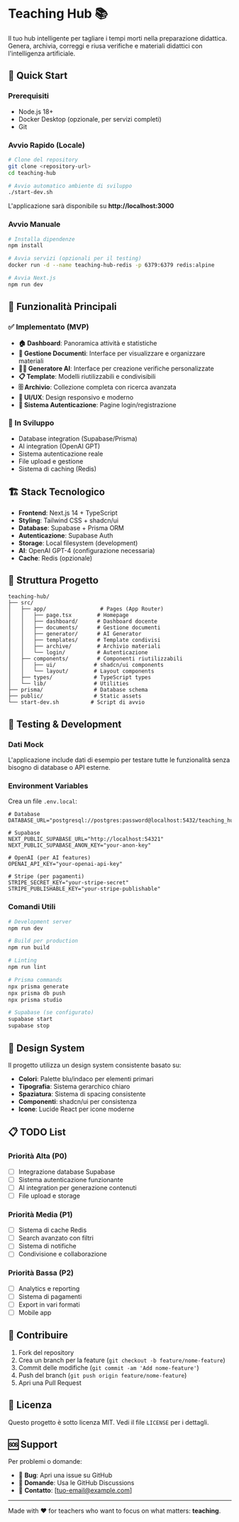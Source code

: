 # Teaching Hub 📚

Il tuo hub intelligente per tagliare i tempi morti nella preparazione didattica. Genera, archivia, correggi e riusa verifiche e materiali didattici con l'intelligenza artificiale.

## 🚀 Quick Start

### Prerequisiti
- Node.js 18+ 
- Docker Desktop (opzionale, per servizi completi)
- Git

### Avvio Rapido (Locale)
```bash
# Clone del repository
git clone <repository-url>
cd teaching-hub

# Avvio automatico ambiente di sviluppo
./start-dev.sh
```

L'applicazione sarà disponibile su **http://localhost:3000**

### Avvio Manuale
```bash
# Installa dipendenze
npm install

# Avvia servizi (opzionali per il testing)
docker run -d --name teaching-hub-redis -p 6379:6379 redis:alpine

# Avvia Next.js
npm run dev
```

## 🎯 Funzionalità Principali

### ✅ Implementato (MVP)
- **🏠 Dashboard**: Panoramica attività e statistiche
- **📄 Gestione Documenti**: Interface per visualizzare e organizzare materiali
- **🧙‍♂️ Generatore AI**: Interface per creazione verifiche personalizzate
- **📋 Template**: Modelli riutilizzabili e condivisibili
- **🗄️ Archivio**: Collezione completa con ricerca avanzata
- **🎨 UI/UX**: Design responsivo e moderno
- **🔐 Sistema Autenticazione**: Pagine login/registrazione

### 🔄 In Sviluppo
- Database integration (Supabase/Prisma)
- AI integration (OpenAI GPT)
- Sistema autenticazione reale
- File upload e gestione
- Sistema di caching (Redis)

## 🏗️ Stack Tecnologico

- **Frontend**: Next.js 14 + TypeScript
- **Styling**: Tailwind CSS + shadcn/ui
- **Database**: Supabase + Prisma ORM  
- **Autenticazione**: Supabase Auth
- **Storage**: Local filesystem (development)
- **AI**: OpenAI GPT-4 (configurazione necessaria)
- **Cache**: Redis (opzionale)

## 📁 Struttura Progetto

```
teaching-hub/
├── src/
│   ├── app/                 # Pages (App Router)
│   │   ├── page.tsx        # Homepage
│   │   ├── dashboard/      # Dashboard docente
│   │   ├── documents/      # Gestione documenti
│   │   ├── generator/      # AI Generator
│   │   ├── templates/      # Template condivisi
│   │   ├── archive/        # Archivio materiali
│   │   └── login/          # Autenticazione
│   ├── components/         # Componenti riutilizzabili
│   │   ├── ui/            # shadcn/ui components
│   │   └── layout/        # Layout components
│   ├── types/             # TypeScript types
│   └── lib/               # Utilities
├── prisma/                # Database schema
├── public/                # Static assets
└── start-dev.sh          # Script di avvio
```

## 🧪 Testing & Development

### Dati Mock
L'applicazione include dati di esempio per testare tutte le funzionalità senza bisogno di database o API esterne.

### Environment Variables
Crea un file `.env.local`:
```env
# Database
DATABASE_URL="postgresql://postgres:password@localhost:5432/teaching_hub"

# Supabase
NEXT_PUBLIC_SUPABASE_URL="http://localhost:54321"
NEXT_PUBLIC_SUPABASE_ANON_KEY="your-anon-key"

# OpenAI (per AI features)
OPENAI_API_KEY="your-openai-api-key"

# Stripe (per pagamenti)
STRIPE_SECRET_KEY="your-stripe-secret"
STRIPE_PUBLISHABLE_KEY="your-stripe-publishable"
```

### Comandi Utili
```bash
# Development server
npm run dev

# Build per production
npm run build

# Linting
npm run lint

# Prisma commands
npx prisma generate
npx prisma db push
npx prisma studio

# Supabase (se configurato)
supabase start
supabase stop
```

## 🎨 Design System

Il progetto utilizza un design system consistente basato su:
- **Colori**: Palette blu/indaco per elementi primari
- **Tipografia**: Sistema gerarchico chiaro
- **Spaziatura**: Sistema di spacing consistente
- **Componenti**: shadcn/ui per consistenza
- **Icone**: Lucide React per icone moderne

## 📋 TODO List

### Priorità Alta (P0)
- [ ] Integrazione database Supabase
- [ ] Sistema autenticazione funzionante
- [ ] AI integration per generazione contenuti
- [ ] File upload e storage

### Priorità Media (P1)  
- [ ] Sistema di cache Redis
- [ ] Search avanzato con filtri
- [ ] Sistema di notifiche
- [ ] Condivisione e collaborazione

### Priorità Bassa (P2)
- [ ] Analytics e reporting
- [ ] Sistema di pagamenti
- [ ] Export in vari formati
- [ ] Mobile app

## 🤝 Contribuire

1. Fork del repository
2. Crea un branch per la feature (`git checkout -b feature/nome-feature`)
3. Commit delle modifiche (`git commit -am 'Add nome-feature'`)
4. Push del branch (`git push origin feature/nome-feature`)
5. Apri una Pull Request

## 📄 Licenza

Questo progetto è sotto licenza MIT. Vedi il file `LICENSE` per i dettagli.

## 🆘 Support

Per problemi o domande:
- 🐛 **Bug**: Apri una issue su GitHub
- 💬 **Domande**: Usa le GitHub Discussions
- 📧 **Contatto**: [tuo-email@example.com]

---

Made with ❤️ for teachers who want to focus on what matters: **teaching**.
